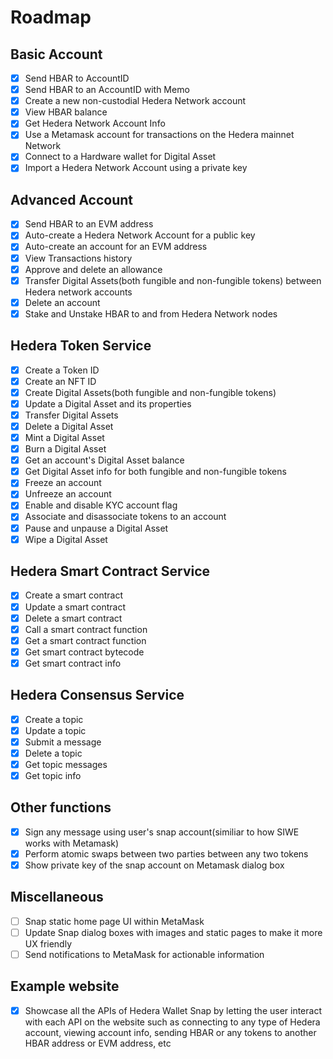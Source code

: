 # Roadmap

## Basic Account

* [x] Send HBAR to AccountID
* [x] Send HBAR to an AccountID with Memo
* [x] Create a new non-custodial Hedera Network account
* [x] View HBAR balance
* [x] Get Hedera Network Account Info
* [x] Use a Metamask account for transactions on the Hedera mainnet Network
* [x] Connect to a Hardware wallet for Digital Asset
* [x] Import a Hedera Network Account using a private key

## Advanced Account

* [x] Send HBAR to an EVM address
* [x] Auto-create a Hedera Network Account for a public key
* [x] Auto-create an account for an EVM address
* [x] View Transactions history
* [x] Approve and delete an allowance
* [x] Transfer Digital Assets(both fungible and non-fungible tokens) between Hedera network accounts
* [x] Delete an account
* [x] Stake and Unstake HBAR to and from Hedera Network nodes

## Hedera Token Service

* [x] Create a Token ID
* [x] Create an NFT ID
* [x] Create Digital Assets(both fungible and non-fungible tokens)
* [x] Update a Digital Asset and its properties
* [x] Transfer Digital Assets
* [x] Delete a Digital Asset
* [x] Mint a Digital Asset
* [x] Burn a Digital Asset
* [x] Get an account's Digital Asset balance
* [x] Get Digital Asset info for both fungible and non-fungible tokens
* [x] Freeze an account
* [x] Unfreeze an account
* [x] Enable and disable KYC account flag
* [x] Associate and disassociate tokens to an account
* [x] Pause and unpause a Digital Asset
* [x] Wipe a Digital Asset

## Hedera Smart Contract Service

* [x] Create a smart contract
* [x] Update a smart contract
* [x] Delete a smart contract
* [x] Call a smart contract function
* [x] Get a smart contract function
* [x] Get smart contract bytecode
* [x] Get smart contract info

## Hedera Consensus Service

* [x] Create a topic
* [x] Update a topic
* [x] Submit a message
* [x] Delete a topic
* [x] Get topic messages
* [x] Get topic info

## Other functions

* [x] Sign any message using user's snap account(similiar to how SIWE works with Metamask)
* [x] Perform atomic swaps between two parties between any two tokens
* [x] Show private key of the snap account on Metamask dialog box

## Miscellaneous

* [ ] Snap static home page UI within MetaMask
* [ ] Update Snap dialog boxes with images and static pages to make it more UX friendly
* [ ] Send notifications to MetaMask for actionable information

## Example website

* [x] Showcase all the APIs of Hedera Wallet Snap by letting the user interact with each API on the website such as connecting to any type of Hedera account, viewing account info, sending HBAR or any tokens to another HBAR address or EVM address, etc
